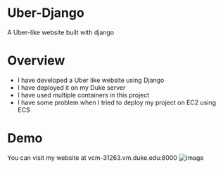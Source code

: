 # Uber-Django
A Uber-like website built with django

# Overview
- I have developed a Uber like website using Django
- I have deployed it on my Duke server
- I have used multiple containers in this project
- I have some problem when I tried to deploy my project on EC2 using ECS
# Demo
You can visit my website at vcm-31263.vm.duke.edu:8000
![image](https://user-images.githubusercontent.com/33047941/219102791-be4ac291-055a-4248-9bc3-4f90b19f468c.png)

